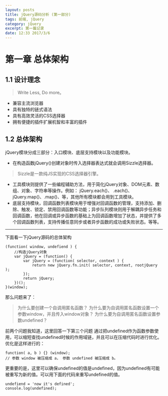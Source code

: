 ```yaml
---
layout: posts
title: jQuery源码分析 (第一部分)
tags: 前端, jQuery
category: jQuery
excerpt: 第一篇记录
date: 12:33 2017/3/6
---
```

# 第一章 总体架构
## 1.1 设计理念
> Write Less, Do more。
- 兼容主流浏览器
- 具有独特的链式语法
- 具有高效灵活的CSS选择器
- 拥有便捷的插件扩展机智和丰富的插件

## 1.2 总体架构
jQuery模块分成三部分：入口模块、底层支持模块以及功能模块。
- 在构造函数jQuery()创建对象时传入选择器表达式就会调用Sizzle选择器。
> Sizzle是一款纯JS实现的CSS选择器引擎。
- 工具模块则提供了一些编程辅助方法，用于简化jQuery对象、DOM元素、数组、对象、字符串等操作。例如： jQuery.each()、 .each()、jQuery.map()、.map()、等，其他所有模块都会用到工具模块。
- 底层支持模块，回调函数列表模块用于增强对回调函数的管理，支持添加、删除、触发、锁定、禁用回调函数等功能；异步队列模块则用于解耦异步任务和回调函数，他在回调或异步函数的基础上为回调函数增加了状态，并提供了多个回调函数列表，支持传播任意同步或者异步函数的成功或失败状态。等等。

---
下面看一下jQuery源码的总体架构

```
(function( window, undefiend ) {
    //构造jQuery对象
    var jQuery = (function() {
        var jQuery = (function( selector, context ) {
            return new jQuery.fn.init( selector, context, rootjQuery );
        });
        return jQuery;
    })();
}(window);
```
那么问题来了：
> 为什么要创建一个自调用匿名函数？
> 为什么要为自调用匿名函数设置一个参数window，并且传入window对象？
> 为什么要为自调用匿名函数设置参数undefined？

前两个问题我知道，这里回答一下第三个问题
通过把undefined作为函数参数使用，可以缩短查找undefined时候的作用域链，并且可以在压缩代码时进行优化。优化是这样进行的：

```
function( a, b ) {} (window);
// 参数 window 被压缩成 a， 参数 undefined 被压缩成 b。
```
更重要的是，这里可以确保undefined的值是undefined，因为undefined有可能被重写为新的值。可以用下面的代码来重写undefined的值。

```
undefiend = 'now it's defined';
console.log(undefined);
```

